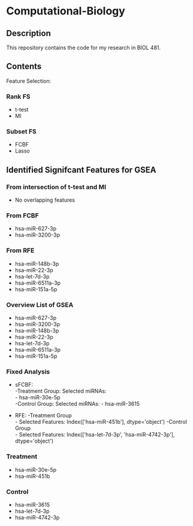 # Computational-Biology

## Description

This repository contains the code for my research in BIOL 481.

## Contents

Feature Selection:

### Rank FS

- t-test
- MI

### Subset FS

- FCBF
- Lasso

## Identified Signifcant Features for GSEA

### From intersection of t-test and MI

- No overlapping features

### From FCBF

- hsa-miR-627-3p
- hsa-miR-3200-3p

### From RFE

- hsa-miR-148b-3p
- hsa-miR-22-3p
- hsa-let-7d-3p
- hsa-miR-6511a-3p
- hsa-miR-151a-5p

### Overview List of GSEA

- hsa-miR-627-3p
- hsa-miR-3200-3p
- hsa-miR-148b-3p
- hsa-miR-22-3p
- hsa-let-7d-3p
- hsa-miR-6511a-3p
- hsa-miR-151a-5p

### Fixed Analysis

- sFCBF:  
    -Treatment Group: Selected miRNAs:  
        - hsa-miR-30e-5p  
    -Control Group: Selected miRNAs:
        - hsa-miR-3615

- RFE:
    -Treatment Group  
        - Selected Features: Index(['hsa-miR-451b'], dtype='object')
    -Control Group  
        - Selected Features: Index(['hsa-let-7d-3p', 'hsa-miR-4742-3p'], dtype='object')

### Treatment

- hsa-miR-30e-5p
- hsa-miR-451b

### Control

- hsa-miR-3615
- hsa-let-7d-3p
- hsa-miR-4742-3p

